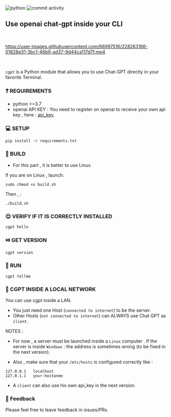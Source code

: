 ![python](https://img.shields.io/badge/Python-3.7-blue.svg)
![commit activity](https://img.shields.io/github/commit-activity/m/ainayves/cgpt?color=blue)


## Use openai chat-gpt inside your CLI
</br>

https://user-images.githubusercontent.com/66997516/228263166-01828e31-3bc1-46b9-ad37-9d44ca117d7f.mp4

</br>

`cgpt` is a Python module that allows you to use Chat-GPT directly in your favorite Terminal.

### ❓ REQUIREMENTS

- python >=3.7
- openai API KEY : 
You need to register on openai to receive your own api key , here : [api_key](https://platform.openai.com/account/api-keys).

### 💻 SETUP

```
pip install -r requirements.txt
```

### 🔨 BUILD

- For this part , it is better to use Linux.

If you are on Linux , launch:

```
sudo chmod +x build.sh
```
Then , :

```
./build.sh
```

### 😌 VERIFY IF IT IS CORRECTLY INSTALLED

```
cgpt hello
```

### ⏯️ GET VERSION 

```
cgpt version
```

### 🚀 RUN

```
cgpt tellme
```

### 🔗 CGPT INSIDE A LOCAL NETWORK

You can use cgpt inside a LAN. 

- You just need one Host (`connected to internet`) to be the server.
- Other Hosts (`not connected to internet`) can ALWAYS use Chat GPT as `client`. 

NOTES : 

- For now , a server must be launched inside a `Linux` computer . If the server is inside `Windows` : the address is sometimes wrong (to be fixed in the next version). 

- Also , make sure that your `/etc/hosts` is configured correctly like :

```
127.0.0.1	localhost
127.0.1.1	your-hostanme
```

- A `client` can also use his own api_key in the next version.

### 💚 Feedback

Please feel free to leave feedback in issues/PRs.
